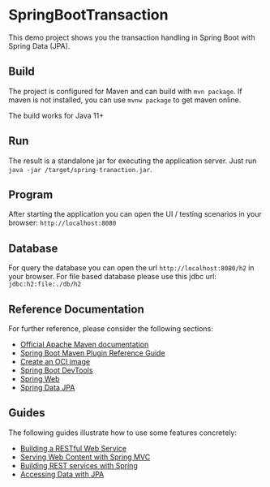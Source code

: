 # SpringBootTransaction

This demo project shows you the transaction handling in Spring Boot with Spring Data (JPA).

## Build

The project is configured for Maven and can build with `mvn package`. If maven is not installed, you can use
`mvnw package` to get maven online.

The build works for Java 11+

## Run

The result is a standalone jar for executing the application server. Just run `java -jar /target/spring-tranaction.jar`.

## Program

After starting the application you can open the UI / testing scenarios in your browser: `http://localhost:8080`

## Database

For query the database you can open the url `http://localhost:8080/h2` in your browser. For file based database please
use this jdbc url: `jdbc:h2:file:./db/h2`

## Reference Documentation

For further reference, please consider the following sections:

* [Official Apache Maven documentation](https://maven.apache.org/guides/index.html)
* [Spring Boot Maven Plugin Reference Guide](https://docs.spring.io/spring-boot/docs/2.5.0/maven-plugin/reference/html/)
* [Create an OCI image](https://docs.spring.io/spring-boot/docs/2.5.0/maven-plugin/reference/html/#build-image)
* [Spring Boot DevTools](https://docs.spring.io/spring-boot/docs/2.5.0/reference/htmlsingle/#using-boot-devtools)
* [Spring Web](https://docs.spring.io/spring-boot/docs/2.5.0/reference/htmlsingle/#boot-features-developing-web-applications)
* [Spring Data JPA](https://docs.spring.io/spring-boot/docs/2.5.0/reference/htmlsingle/#boot-features-jpa-and-spring-data)

## Guides

The following guides illustrate how to use some features concretely:

* [Building a RESTful Web Service](https://spring.io/guides/gs/rest-service/)
* [Serving Web Content with Spring MVC](https://spring.io/guides/gs/serving-web-content/)
* [Building REST services with Spring](https://spring.io/guides/tutorials/bookmarks/)
* [Accessing Data with JPA](https://spring.io/guides/gs/accessing-data-jpa/)

